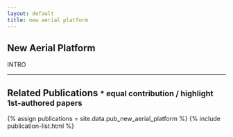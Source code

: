 ```yaml
---
layout: default
title: new aerial platform
---
```


## New Aerial Platform

INTRO

---

## Related Publications <small>* equal contribution / highlight 1st-authored papers </small>
{% assign publications = site.data.pub_new_aerial_platform %}
{% include publication-list.html %}